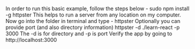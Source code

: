 In order to run this basic example, follow the steps below - 
sudo npm install -g httpster
This helps to run a server from any location on my computer.
Now go into the folder in terminal and type - 
httpster
Optionally you can provide port (and also directory information)
httpster -d ./learn-react -p 3000
The -d is for directory and -p is port
Verify the app by going to http://localhost:3000
